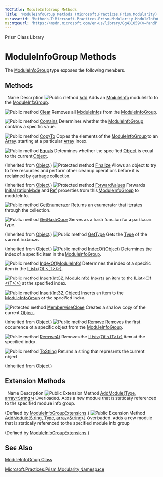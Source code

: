 ```yaml
---
TOCTitle: ModuleInfoGroup Methods
Title: 'ModuleInfoGroup Methods (Microsoft.Practices.Prism.Modularity)'
ms:assetid: 'Methods.T:Microsoft.Practices.Prism.Modularity.ModuleInfoGroup'
ms:mtpsurl: 'https://msdn.microsoft.com/en-us/library/Gg431059(v=PandP.50)'
---
```


Prism Class Library

ModuleInfoGroup Methods
=======================

The [ModuleInfoGroup](https://msdn.microsoft.com/t:microsoft.practices.prism.modularity.moduleinfogroup) type exposes the following members.

Methods
-------

<span id="methodTableToggle"></span>
 
Name
Description
![](https://msdn.microsoft.com/en-us/Gg431059.pubmethod(en-us,PandP.50).gif "Public method")
[Add](https://msdn.microsoft.com/m:microsoft.practices.prism.modularity.moduleinfogroup.add(microsoft.practices.prism.modularity.moduleinfo))
Adds an [ModuleInfo](https://msdn.microsoft.com/t:microsoft.practices.prism.modularity.moduleinfo) moduleInfo to the [ModuleInfoGroup](https://msdn.microsoft.com/t:microsoft.practices.prism.modularity.moduleinfogroup).

![](https://msdn.microsoft.com/en-us/Gg431059.pubmethod(en-us,PandP.50).gif "Public method")
[Clear](https://msdn.microsoft.com/m:microsoft.practices.prism.modularity.moduleinfogroup.clear)
Removes all [ModuleInfo](https://msdn.microsoft.com/t:microsoft.practices.prism.modularity.moduleinfo)s from the [ModuleInfoGroup](https://msdn.microsoft.com/t:microsoft.practices.prism.modularity.moduleinfogroup).

![](https://msdn.microsoft.com/en-us/Gg431059.pubmethod(en-us,PandP.50).gif "Public method")
[Contains](https://msdn.microsoft.com/m:microsoft.practices.prism.modularity.moduleinfogroup.contains(microsoft.practices.prism.modularity.moduleinfo))
Determines whether the [ModuleInfoGroup](https://msdn.microsoft.com/t:microsoft.practices.prism.modularity.moduleinfogroup) contains a specific value.

![](https://msdn.microsoft.com/en-us/Gg431059.pubmethod(en-us,PandP.50).gif "Public method")
[CopyTo](https://msdn.microsoft.com/m:microsoft.practices.prism.modularity.moduleinfogroup.copyto(microsoft.practices.prism.modularity.moduleinfo%5b%5d%2csystem.int32))
Copies the elements of the [ModuleInfoGroup](https://msdn.microsoft.com/t:microsoft.practices.prism.modularity.moduleinfogroup) to an [Array](http://msdn2.microsoft.com/en-us/library/czz5hkty), starting at a particular [Array](http://msdn2.microsoft.com/en-us/library/czz5hkty) index.

![](https://msdn.microsoft.com/en-us/Gg431059.pubmethod(en-us,PandP.50).gif "Public method")
[Equals](http://msdn2.microsoft.com/en-us/library/bsc2ak47)
Determines whether the specified [Object](http://msdn2.microsoft.com/en-us/library/e5kfa45b) is equal to the current [Object](http://msdn2.microsoft.com/en-us/library/e5kfa45b).

(Inherited from [Object](http://msdn2.microsoft.com/en-us/library/e5kfa45b).)
![](https://msdn.microsoft.com/en-us/Gg431059.protmethod(en-us,PandP.50).gif "Protected method")
[Finalize](http://msdn2.microsoft.com/en-us/library/4k87zsw7)
Allows an object to try to free resources and perform other cleanup operations before it is reclaimed by garbage collection.

(Inherited from [Object](http://msdn2.microsoft.com/en-us/library/e5kfa45b).)
![](https://msdn.microsoft.com/en-us/Gg431059.protmethod(en-us,PandP.50).gif "Protected method")
[ForwardValues](https://msdn.microsoft.com/m:microsoft.practices.prism.modularity.moduleinfogroup.forwardvalues(microsoft.practices.prism.modularity.moduleinfo))
Forwards [InitializationMode](https://msdn.microsoft.com/p:microsoft.practices.prism.modularity.moduleinfogroup.initializationmode) and [Ref](https://msdn.microsoft.com/p:microsoft.practices.prism.modularity.moduleinfogroup.ref) properties from this [ModuleInfoGroup](https://msdn.microsoft.com/t:microsoft.practices.prism.modularity.moduleinfogroup) to moduleInfo.

![](https://msdn.microsoft.com/en-us/Gg431059.pubmethod(en-us,PandP.50).gif "Public method")
[GetEnumerator](https://msdn.microsoft.com/m:microsoft.practices.prism.modularity.moduleinfogroup.getenumerator)
Returns an enumerator that iterates through the collection.

![](https://msdn.microsoft.com/en-us/Gg431059.pubmethod(en-us,PandP.50).gif "Public method")
[GetHashCode](http://msdn2.microsoft.com/en-us/library/zdee4b3y)
Serves as a hash function for a particular type.

(Inherited from [Object](http://msdn2.microsoft.com/en-us/library/e5kfa45b).)
![](https://msdn.microsoft.com/en-us/Gg431059.pubmethod(en-us,PandP.50).gif "Public method")
[GetType](http://msdn2.microsoft.com/en-us/library/dfwy45w9)
Gets the [Type](http://msdn2.microsoft.com/en-us/library/42892f65) of the current instance.

(Inherited from [Object](http://msdn2.microsoft.com/en-us/library/e5kfa45b).)
![](https://msdn.microsoft.com/en-us/Gg431059.pubmethod(en-us,PandP.50).gif "Public method")
[IndexOf(Object)](https://msdn.microsoft.com/m:microsoft.practices.prism.modularity.moduleinfogroup.indexof(system.object))
Determines the index of a specific item in the [ModuleInfoGroup](https://msdn.microsoft.com/t:microsoft.practices.prism.modularity.moduleinfogroup).

![](https://msdn.microsoft.com/en-us/Gg431059.pubmethod(en-us,PandP.50).gif "Public method")
[IndexOf(ModuleInfo)](https://msdn.microsoft.com/m:microsoft.practices.prism.modularity.moduleinfogroup.indexof(microsoft.practices.prism.modularity.moduleinfo))
Determines the index of a specific item in the [IList&lt;(Of &lt;(T&gt;)&gt;)](http://msdn2.microsoft.com/en-us/library/5y536ey6).

![](https://msdn.microsoft.com/en-us/Gg431059.pubmethod(en-us,PandP.50).gif "Public method")
[Insert(Int32, ModuleInfo)](https://msdn.microsoft.com/m:microsoft.practices.prism.modularity.moduleinfogroup.insert(system.int32%2cmicrosoft.practices.prism.modularity.moduleinfo))
Inserts an item to the [IList&lt;(Of &lt;(T&gt;)&gt;)](http://msdn2.microsoft.com/en-us/library/5y536ey6) at the specified index.

![](https://msdn.microsoft.com/en-us/Gg431059.pubmethod(en-us,PandP.50).gif "Public method")
[Insert(Int32, Object)](https://msdn.microsoft.com/m:microsoft.practices.prism.modularity.moduleinfogroup.insert(system.int32%2csystem.object))
Inserts an item to the [ModuleInfoGroup](https://msdn.microsoft.com/t:microsoft.practices.prism.modularity.moduleinfogroup) at the specified index.

![](https://msdn.microsoft.com/en-us/Gg431059.protmethod(en-us,PandP.50).gif "Protected method")
[MemberwiseClone](http://msdn2.microsoft.com/en-us/library/57ctke0a)
Creates a shallow copy of the current [Object](http://msdn2.microsoft.com/en-us/library/e5kfa45b).

(Inherited from [Object](http://msdn2.microsoft.com/en-us/library/e5kfa45b).)
![](https://msdn.microsoft.com/en-us/Gg431059.pubmethod(en-us,PandP.50).gif "Public method")
[Remove](https://msdn.microsoft.com/m:microsoft.practices.prism.modularity.moduleinfogroup.remove(microsoft.practices.prism.modularity.moduleinfo))
Removes the first occurrence of a specific object from the [ModuleInfoGroup](https://msdn.microsoft.com/t:microsoft.practices.prism.modularity.moduleinfogroup).

![](https://msdn.microsoft.com/en-us/Gg431059.pubmethod(en-us,PandP.50).gif "Public method")
[RemoveAt](https://msdn.microsoft.com/m:microsoft.practices.prism.modularity.moduleinfogroup.removeat(system.int32))
Removes the [IList&lt;(Of &lt;(T&gt;)&gt;)](http://msdn2.microsoft.com/en-us/library/5y536ey6) item at the specified index.

![](https://msdn.microsoft.com/en-us/Gg431059.pubmethod(en-us,PandP.50).gif "Public method")
[ToString](http://msdn2.microsoft.com/en-us/library/7bxwbwt2)
Returns a string that represents the current object.

(Inherited from [Object](http://msdn2.microsoft.com/en-us/library/e5kfa45b).)

Extension Methods
-----------------

<span id="extensionMethodTableToggle"></span>
 
Name
Description
![](https://msdn.microsoft.com/en-us/Gg431059.pubextension(en-us,PandP.50).gif "Public Extension Method")
[AddModule(Type, array&lt;String&gt;)](https://msdn.microsoft.com/m:microsoft.practices.prism.modularity.moduleinfogroupextensions.addmodule(microsoft.practices.prism.modularity.moduleinfogroup%2csystem.type%2csystem.string%5b%5d))
Overloaded.
Adds a new module that is statically referenced to the specified module info group.

(Defined by [ModuleInfoGroupExtensions](https://msdn.microsoft.com/t:microsoft.practices.prism.modularity.moduleinfogroupextensions).)
![](https://msdn.microsoft.com/en-us/Gg431059.pubextension(en-us,PandP.50).gif "Public Extension Method")
[AddModule(String, Type, array&lt;String&gt;)](https://msdn.microsoft.com/m:microsoft.practices.prism.modularity.moduleinfogroupextensions.addmodule(microsoft.practices.prism.modularity.moduleinfogroup%2csystem.string%2csystem.type%2csystem.string%5b%5d))
Overloaded.
Adds a new module that is statically referenced to the specified module info group.

(Defined by [ModuleInfoGroupExtensions](https://msdn.microsoft.com/t:microsoft.practices.prism.modularity.moduleinfogroupextensions).)

See Also
--------


[ModuleInfoGroup Class](https://msdn.microsoft.com/t:microsoft.practices.prism.modularity.moduleinfogroup)

[Microsoft.Practices.Prism.Modularity Namespace](https://msdn.microsoft.com/n:microsoft.practices.prism.modularity)
